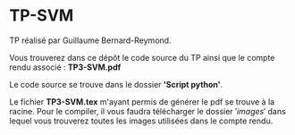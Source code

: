 # TP-SVM

TP réalisé par Guillaume Bernard-Reymond. 

Vous trouverez dans ce dépôt le code source du TP ainsi que le compte rendu associé : **TP3-SVM.pdf** 

Le code source se trouve dans le dossier **'Script python'**.

Le fichier **TP3-SVM.tex** m'ayant permis de générer le pdf se trouve à la racine. Pour le compiler, il vous faudra télécharger le dossier $'images'$ dans lequel vous trouverez toutes les images utilisées dans le compte rendu.
